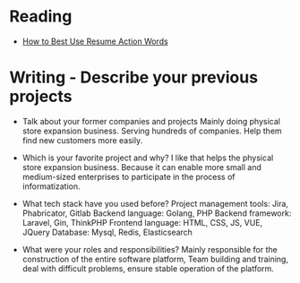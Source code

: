 # Reading

- [How to Best Use Resume Action Words](https://business.tutsplus.com/articles/resume-action-words-and-powerful-verbs--cms-28829)


# Writing - Describe your previous projects

- Talk about your former companies and projects
  Mainly doing physical store expansion business. Serving hundreds of companies. Help them find new customers more easily.

- Which is your favorite project and why?
  I like that helps the physical store expansion business. Because it can enable more small and medium-sized enterprises to participate in the process of informatization. 

- What tech stack have you used before?
  Project management tools: Jira, Phabricator, Gitlab
  Backend language: Golang, PHP
  Backend framework: Laravel, Gin, ThinkPHP
  Frontend language: HTML, CSS, JS, VUE, JQuery
  Database: Mysql, Redis, Elasticsearch

- What were your roles and responsibilities?
  Mainly responsible for the construction of the entire software platform, Team building and training, deal with difficult problems, ensure stable operation of the platform.
